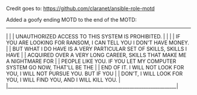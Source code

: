 Credit goes to:
https://github.com/claranet/ansible-role-motd

Added a goofy ending MOTD to the end of the MOTD:

 ________________________________________________________________________
|                                                                        |
| UNAUTHORIZED ACCESS TO THIS SYSTEM IS PROHIBITED.                      |
|                                                                        |
| IF YOU ARE LOOKING FOR RANSOM, I CAN TELL YOU I DON'T HAVE MONEY.      |
| BUT WHAT I DO HAVE IS A VERY PARTICULAR SET OF SKILLS, SKILLS I HAVE   |
| ACQUIRED OVER A VERY LONG CAREER, SKILLS THAT MAKE ME A NIGHTMARE FOR  |
| PEOPLE LIKE YOU. IF YOU LET MY COMPUTER SYSTEM GO NOW, THAT'LL BE THE  |
| END OF IT. I WILL NOT LOOK FOR YOU, I WILL NOT PURSUE YOU. BUT IF YOU  |
| DON'T, I WILL LOOK FOR YOU, I WILL FIND YOU, AND I WILL KILL YOU.      |
|________________________________________________________________________|

